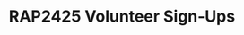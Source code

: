 ---
title: RAP2425 Volunteer Sign-Ups
redirect_to: https://docs.google.com/spreadsheets/d/1IRZ1RK11lNiuNd9VPhJyu_4l3raIQIZhKHVZlOTNe54/edit?usp=sharing
redirect_from: 
  - /RAP24-VolSignUps
  - /rap24-volsignups
---